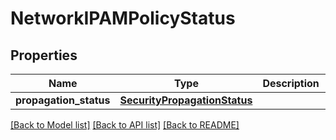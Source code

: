 # NetworkIPAMPolicyStatus

## Properties
Name | Type | Description | Notes
------------ | ------------- | ------------- | -------------
**propagation_status** | [**SecurityPropagationStatus**](SecurityPropagationStatus.md) |  | [optional] 

[[Back to Model list]](../README.md#documentation-for-models) [[Back to API list]](../README.md#documentation-for-api-endpoints) [[Back to README]](../README.md)


